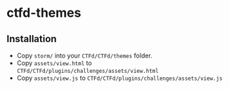 # ctfd-themes

## Installation
* Copy `storm/` into your `CTFd/CTFd/themes` folder.
* Copy `assets/view.html` to `CTFd/CTFd/plugins/challenges/assets/view.html`
* Copy `assets/view.js` to `CTFd/CTFd/plugins/challenges/assets/view.js`